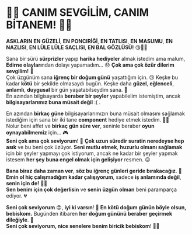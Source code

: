 # 🎉🎂 **CANIM SEVGİLİM, CANIM BİTANEM!** 🎂🎉

**ASKLARIN EN GÜZELİ**, **EN PONCIRİĞİ**, **EN TATLISI**, **EN MASUMU**, **EN NAZLISI**, **EN LÜLE LÜLE SAÇLISI**, **EN BAL GÖZLÜSÜ!** 😘💖💫

Sana bir sürü **sürprizler** yapıp **harika hediyeler** almak istedim ama malum, **Edirne olayları**ndan dolayı yapamadım… 😞 **Çok ama çok özür dilerim sevgilim!** 🙏  
Çok üzgünüm sana **iğrenç bir doğum günü** yaşattığım için. 😢 Keşke bu kadar **kötü** bir şekilde olmasaydı bugün. Keşke daha **güzel**, **eğlenceli**, **anlamlı**, **duygusal** bir gün yaşatabilseydim sana. 🥺  
En azından bilgisayarda **beraber bir şeyler** yapabilelim istemiştim, ancak **bilgisayarlarımız buna müsait değil** :( .  

En azından **birkaç güne** bilgisayarlarımızın buna müsait olmasını sağlamak istediğim için sana bir iki tane **component** hediye etmek istedim. 🎁✨  
Nolur beni affet ve **birkaç gün süre ver**, seninle beraber **oyun oynayabilmemiz** için... 🎮  
**Seni çok ama çok seviyorum**! 💖 **Çok uzun süredir suratin neredeyse hep asık** ve bu beni çok üzüyor. **Seni mutlu etmek**, **huzurlu olmanı sağlamak** için bir şeyler yapmayı çok istiyorum, ancak ne kadar bir şeyler yapmak istesem **her şey buna engel olmak için gelişiyor** resmen. 😔

**Bana biraz daha zaman ver**, **söz bu iğrenç günleri geride bırakacağız**. 🌟 **Emin ol hiç çalışmadığım kadar çalışıyorum**, sadece **iş anlamında değil**, **senin için de!** 💪💖  
**Sen benim için çok değerlisin** ve **senin üzgün olman** beni paramparça ediyor. 💔

**Seni çok seviyorum** 😍, **iyi ki varsın**! 🌸 **En kötü doğum günün böyle olsun, bebiskom.** Bugünden itibaren **her doğum gününü** **beraber geçirmek dileğiyle**. 🥳  
**Seni çok seviyorum, nice senelere benim biricik bebiskom**! 🎉💖
